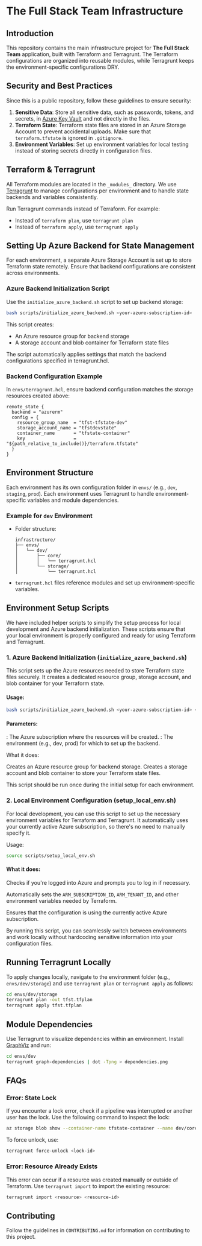 
# The Full Stack Team Infrastructure

## Introduction
This repository contains the main infrastructure project for **The Full Stack Team** application, built with Terraform and Terragrunt. The Terraform configurations are organized into reusable modules, while Terragrunt keeps the environment-specific configurations DRY.

## Security and Best Practices
Since this is a public repository, follow these guidelines to ensure security:
1. **Sensitive Data**: Store all sensitive data, such as passwords, tokens, and secrets, in [Azure Key Vault](https://docs.microsoft.com/en-us/azure/key-vault/) and not directly in the files.
2. **Terraform State**: Terraform state files are stored in an Azure Storage Account to prevent accidental uploads. Make sure that `terraform.tfstate` is ignored in `.gitignore`.
3. **Environment Variables**: Set up environment variables for local testing instead of storing secrets directly in configuration files.

## Terraform & Terragrunt
All Terraform modules are located in the `_modules_` directory. We use [Terragrunt](https://terragrunt.gruntwork.io/) to manage configurations per environment and to handle state backends and variables consistently.

Run Terragrunt commands instead of Terraform. For example:
- Instead of `terraform plan`, use `terragrunt plan`
- Instead of `terraform apply`, use `terragrunt apply`

## Setting Up Azure Backend for State Management
For each environment, a separate Azure Storage Account is set up to store Terraform state remotely. Ensure that backend configurations are consistent across environments.

### Azure Backend Initialization Script
Use the `initialize_azure_backend.sh` script to set up backend storage:

```bash
bash scripts/initialize_azure_backend.sh <your-azure-subscription-id>
```

This script creates:

- An Azure resource group for backend storage
- A storage account and blob container for Terraform state files

The script automatically applies settings that match the backend configurations specified in terragrunt.hcl.

### Backend Configuration Example
In `envs/terragrunt.hcl`, ensure backend configuration matches the storage resources created above:

```hcl
remote_state {
  backend = "azurerm"
  config = {
    resource_group_name  = "tfst-tfstate-dev"
    storage_account_name = "tfstdevstate"
    container_name       = "tfstate-container"
    key                  = "${path_relative_to_include()}/terraform.tfstate"
  }
}
```

## Environment Structure
Each environment has its own configuration folder in `envs/` (e.g., `dev`, `staging`, `prod`). Each environment uses Terragrunt to handle environment-specific variables and module dependencies.

### Example for `dev` Environment
- Folder structure:
  ```plaintext
  infrastructure/
  ├── envs/
  │   └── dev/
  │       ├── core/
  │       │   └── terragrunt.hcl
  │       └── storage/
  │           └── terragrunt.hcl
  ```
- `terragrunt.hcl` files reference modules and set up environment-specific variables.

## Environment Setup Scripts

We have included helper scripts to simplify the setup process for local development and Azure backend initialization. These scripts ensure that your local environment is properly configured and ready for using Terraform and Terragrunt.

### 1. Azure Backend Initialization (`initialize_azure_backend.sh`)
This script sets up the Azure resources needed to store Terraform state files securely. It creates a dedicated resource group, storage account, and blob container for your Terraform state.

#### Usage:
```bash
bash scripts/initialize_azure_backend.sh <your-azure-subscription-id> <environment>
```

#### Parameters:

<your-azure-subscription-id>: The Azure subscription where the resources will be created.
<environment>: The environment (e.g., dev, prod) for which to set up the backend.

What it does:

Creates an Azure resource group for backend storage.
Creates a storage account and blob container to store your Terraform state files.

This script should be run once during the initial setup for each environment.

### 2. Local Environment Configuration (setup_local_env.sh)
For local development, you can use this script to set up the necessary environment variables for Terraform and Terragrunt. It automatically uses your currently active Azure subscription, so there's no need to manually specify it.

Usage:
```bash
source scripts/setup_local_env.sh
```

#### What it does:
Checks if you're logged into Azure and prompts you to log in if necessary.

Automatically sets the `ARM_SUBSCRIPTION_ID`, `ARM_TENANT_ID`, and other environment variables needed by Terraform.

Ensures that the configuration is using the currently active Azure subscription.

By running this script, you can seamlessly switch between environments and work locally without hardcoding sensitive information into your configuration files.

## Running Terragrunt Locally
To apply changes locally, navigate to the environment folder (e.g., `envs/dev/storage`) and use `terragrunt plan` or `terragrunt apply` as follows:

```bash
cd envs/dev/storage
terragrunt plan -out tfst.tfplan
terragrunt apply tfst.tfplan
```

## Module Dependencies
Use Terragrunt to visualize dependencies within an environment. Install [GraphViz](https://graphviz.org/) and run:

```bash
cd envs/dev
terragrunt graph-dependencies | dot -Tpng > dependencies.png
```

## FAQs
### Error: State Lock
If you encounter a lock error, check if a pipeline was interrupted or another user has the lock. Use the following command to inspect the lock:

```bash
az storage blob show --container-name tfstate-container --name dev/core/terraform.tfstate --account-name tfstdevstate | jq '.properties.lease'
```

To force unlock, use:

```bash
terragrunt force-unlock <lock-id>
```

### Error: Resource Already Exists
This error can occur if a resource was created manually or outside of Terraform. Use `terragrunt import` to import the existing resource:

```bash
terragrunt import <resource> <resource-id>
```

## Contributing
Follow the guidelines in `CONTRIBUTING.md` for information on contributing to this project.
